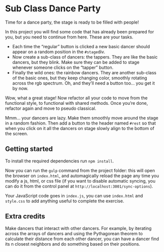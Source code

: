 # Sub Class Dance Party

Time for a dance party, the stage is ready to be filled with people!

In this project you will find some code that has already been prepared for you, but you need to continue from here. These are your tasks.

- Each time the “regular” button is clicked a new basic dancer should appear on a random position in the `#stage`div.
- Now create a sub-class of dancers: the tappers. They are like the basic dancers, but they blink. Make sure they can be added to stage whenever someone clicks on the “tapper” button.
- Finally the wild ones: the rainbow dancers. They are another sub-class of the basic ones, but they keep changing color, smoothly rotating across the rgb spectrum. Oh, and they’ll need a button too… you get it by now.

Wow, what a great stage! Now refactor all your code to move from the functional style, to functional with shared methods. Once you’re done, refactor again and move to pseudo classical.

Mmm… your dancers are lazy. Make them smoothly move around the stage in a random fashion. Then add a button to the header named `#rest` so that when you click on it all the dancers on stage slowly align to the bottom of the screen.

## Getting started

To install the required dependencies run `npm install`.

Now you can run the `gulp` command from the project folder: this will open the browser on `index.html`, and automagically reload the page any time you modify a js, html, or css file (if you want to disable automatic syncing, you can do it from the control panel at `http://localhost:3001/sync-options`).

Your JavaScript code goes in `index.js`, you can use `index.html` and `style.css` to add anything useful to complete the exercise.

## Extra credits

Make dancers that interact with other dancers. For example, by iterating across the arrays of dancers and using the Pythagorean theorem to calculate their distance from each other dancer, you can have a dancer find its n closest neighbors and do something based on their positions.

